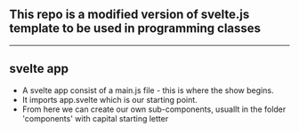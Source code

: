 ## This repo is a modified version of svelte.js template to be used in programming classes
---

## svelte app

- A svelte app consist of a main.js file - this is where the show begins.
- It imports app.svelte which is our starting point.
- From here we can create our own sub-components, usuallt in the folder 'components' with capital starting letter